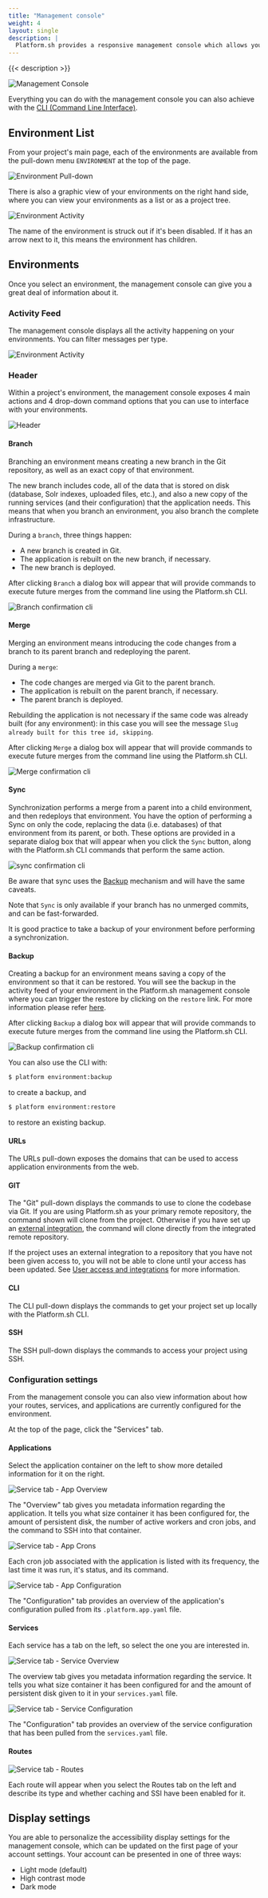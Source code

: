 ```yaml
---
title: "Management console"
weight: 4
layout: single
description: |
  Platform.sh provides a responsive management console which allows you to interact with your projects and manage your environments.
---
```


{{< description >}}

![Management Console](/images/management-console/project.png "0.5")

Everything you can do with the management console you can also achieve with the [CLI (Command Line Interface)](/development/cli/_index.md).

## Environment List

From your project's main page, each of the environments are available from the pull-down menu `ENVIRONMENT` at the top of the page.

![Environment Pull-down](/images/management-console/env-pulldown.png "0.4")

There is also a graphic view of your environments on the right hand side, where you can view your environments as a list or as a project tree.

![Environment Activity](/images/management-console/environments.png "0.5")

The name of the environment is struck out if it's been disabled. If it has an arrow next to it, this means the environment has children.

## Environments

Once you select an environment, the management console can give you a great deal of information about it.

### Activity Feed

The management console displays all the activity happening on your environments. You can filter messages per type.

![Environment Activity](/images/management-console/activity.png "0.5")

### Header

Within a project's environment, the management console exposes 4 main actions and 4 drop-down command options that you can use to interface with your environments.

![Header](/images/management-console/header-new.png "0.5")

#### Branch

Branching an environment means creating a new branch in the Git repository, as well as an exact copy of that environment.

The new branch includes code, all of the data that is stored on disk (database, Solr indexes, uploaded files, etc.), and also a new copy of the running services (and their configuration) that the application needs. This means that when you branch an environment, you also branch the complete infrastructure.

During a `branch`, three things happen:

* A new branch is created in Git.
* The application is rebuilt on the new branch, if necessary.
* The new branch is deployed.

After clicking `Branch` a dialog box will appear that will provide commands to execute future merges from the command line using the Platform.sh CLI.

![Branch confirmation cli](/images/management-console/header-branch-box.png "0.4")

#### Merge

Merging an environment means introducing the code changes from a branch to its parent branch and redeploying the parent.

During a `merge`:

* The code changes are merged via Git to the parent branch.
* The application is rebuilt on the parent branch, if necessary.
* The parent branch is deployed.

Rebuilding the application is not necessary if the same code was already built (for any environment): in this case you will see the message `Slug already built for this tree id, skipping`.

After clicking `Merge` a dialog box will appear that will provide commands to execute future merges from the command line using the Platform.sh CLI.

![Merge confirmation cli](/images/management-console/header-merge-box.png "0.4")

#### Sync

Synchronization performs a merge from a parent into a child environment, and then redeploys that environment.
You have the option of performing a Sync on only the code, replacing the data (i.e. databases) of that environment from its parent, or both.
These options are provided in a separate dialog box that will appear when you click the `Sync` button, along with the Platform.sh CLI commands that perform the same action.

![sync confirmation cli](/images/management-console/header-sync-box.png "0.4")

Be aware that sync uses the [Backup](/administration/backup-and-restore.md#backups-and-downtime) mechanism and will have the same caveats.

Note that `Sync` is only available if your branch has no unmerged commits, and can be fast-forwarded.

It is good practice to take a backup of your environment before performing a synchronization.

#### Backup

Creating a backup for an environment means saving a copy of the environment so that it can be restored. You will see the backup in the activity feed of your environment in the Platform.sh management console where you can trigger the restore by clicking on the `restore` link. For more information please refer [here](/administration/backup-and-restore.md).

After clicking `Backup` a dialog box will appear that will provide commands to execute future merges from the command line using the Platform.sh CLI.

![Backup confirmation cli](/images/management-console/header-backup-box.png "0.4")

You can also use the CLI with:

```bash
$ platform environment:backup
```

to create a backup, and

```bash
$ platform environment:restore
```

to restore an existing backup.

#### URLs

The URLs pull-down exposes the domains that can be used to access application environments from the web.

#### GIT

The "Git" pull-down displays the commands to use to clone the codebase via Git. If you are using Platform.sh as your primary remote repository, the command shown will clone from the project. Otherwise if you have set up an [external integration](/integrations/source/_index.md), the command will clone directly from the integrated remote repository.

If the project uses an external integration to a repository that you have not been given access to, you will not be able to clone until your access has been updated. See [User access and integrations](/administration/users.md#user-access-and-integrations) for more information.

#### CLI

The CLI pull-down displays the commands to get your project set up locally with the Platform.sh CLI.

#### SSH

The SSH pull-down displays the commands to access your project using SSH.

### Configuration settings

From the management console you can also view information about how your routes, services, and applications are currently configured for the environment.

At the top of the page, click the "Services" tab.

#### Applications

Select the application container on the left to show more detailed information for it on the right.

![Service tab - App Overview](/images/management-console/service-tab/app-overview.png "0.7")

The "Overview" tab gives you metadata information regarding the application. It tells you what size container it has been configured for, the amount of persistent disk, the number of active workers and cron jobs, and the command to SSH into that container.

![Service tab - App Crons](/images/management-console/service-tab/app-crons.png "0.7")

Each cron job associated with the application is listed with its frequency, the last time it was run, it's status, and its command.

![Service tab - App Configuration](/images/management-console/service-tab/app-configuration.png "0.7")

The "Configuration" tab provides an overview of the application's configuration pulled from its `.platform.app.yaml` file.

#### Services

Each service has a tab on the left, so select the one you are interested in.

![Service tab - Service Overview](/images/management-console/service-tab/service-overview.png "0.7")

The overview tab gives you metadata information regarding the service. It tells you what size container it has been configured for and the amount of persistent disk given to it in your `services.yaml` file.

![Service tab - Service Configuration](/images/management-console/service-tab/service-configuration.png "0.7")

The "Configuration" tab provides an overview of the service configuration that has been pulled from the `services.yaml` file.

#### Routes

![Service tab - Routes](/images/management-console/service-tab/routes.png "0.7")

Each route will appear when you select the Routes tab on the left and describe its type and whether caching and SSI have been enabled for it.

## Display settings

You are able to personalize the accessibility display settings for the management console, which can be updated on the first page of your account settings. Your account can be presented in one of three ways:

* Light mode (default)
* High contrast mode
* Dark mode
